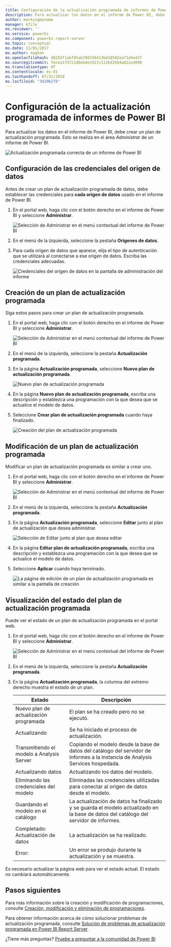 ```yaml
---
title: Configuración de la actualización programada de informes de Power BI
description: Para actualizar los datos en el informe de Power BI, debe crear un plan de actualización programada.
author: markingmyname
manager: kfile
ms.reviewer: ''
ms.service: powerbi
ms.component: powerbi-report-server
ms.topic: conceptual
ms.date: 11/01/2017
ms.author: maghan
ms.openlocfilehash: d8283f1abf05ab788336413bd18582ea71d4e43f
ms.sourcegitcommit: fecea174721d0eb4e1927c1116d2604a822e4090
ms.translationtype: HT
ms.contentlocale: es-ES
ms.lasthandoff: 07/31/2018
ms.locfileid: "34296278"
---
```

# <a name="how-to-configure-power-bi-report-scheduled-refresh"></a>Configuración de la actualización programada de informes de Power BI
Para actualizar los datos en el informe de Power BI, debe crear un plan de actualización programada. Esto se realiza en el área *Administrar* de un informe de Power BI.

![Actualización programada correcta de un informe de Power BI](media/configure-scheduled-refresh/scheduled-refresh-success.png)

## <a name="configure-data-source-credentials"></a>Configuración de las credenciales del origen de datos
Antes de crear un plan de actualización programada de datos, debe establecer las credenciales para **cada origen de datos** usado en el informe de Power BI.

1. En el portal web, haga clic con el botón derecho en el informe de Power BI y seleccione **Administrar**.
   
    ![Selección de Administrar en el menú contextual del informe de Power BI](media/configure-scheduled-refresh/manage-power-bi-report.png)
2. En el menú de la izquierda, seleccione la pestaña **Orígenes de datos**.
3. Para cada origen de datos que aparece, elija el tipo de autenticación que se utilizará al conectarse a ese origen de datos. Escriba las credenciales adecuadas.
   
    ![Credenciales del origen de datos en la pantalla de administración del informe](media/configure-scheduled-refresh/data-source-credentials.png)

## <a name="creating-a-schedule-refresh-plan"></a>Creación de un plan de actualización programada
Siga estos pasos para crear un plan de actualización programada.

1. En el portal web, haga clic con el botón derecho en el informe de Power BI y seleccione **Administrar**.
   
    ![Selección de Administrar en el menú contextual del informe de Power BI](media/configure-scheduled-refresh/manage-power-bi-report.png)
2. En el menú de la izquierda, seleccione la pestaña **Actualización programada**.
3. En la página **Actualización programada**, seleccione **Nuevo plan de actualización programada**.
   
    ![Nuevo plan de actualización programada](media/configure-scheduled-refresh/new-scheduled-refresh-plan.png)
4. En la página **Nuevo plan de actualización programada**, escriba una descripción y establezca una programación con la que desea que se actualice el modelo de datos.
5. Seleccione **Crear plan de actualización programada** cuando haya finalizado.
   
    ![Creación del plan de actualización programada](media/configure-scheduled-refresh/create-scheduled-refresh-plan.png)

## <a name="modifying-a-schedule-refresh-plan"></a>Modificación de un plan de actualización programada
Modificar un plan de actualización programada es similar a crear uno.

1. En el portal web, haga clic con el botón derecho en el informe de Power BI y seleccione **Administrar**.
   
    ![Selección de Administrar en el menú contextual del informe de Power BI](media/configure-scheduled-refresh/manage-power-bi-report.png)
2. En el menú de la izquierda, seleccione la pestaña **Actualización programada**.
3. En la página **Actualización programada**, seleccione **Editar** junto al plan de actualización que desea administrar.
   
    ![Selección de Editar junto al plan que desea editar](media/configure-scheduled-refresh/edit-scheduled-refresh-plan.png)
4. En la página **Editar plan de actualización programada**, escriba una descripción y establezca una programación con la que desea que se actualice el modelo de datos.
5. Seleccione **Aplicar** cuando haya terminado.
   
    ![La página de edición de un plan de actualización programada es similar a la pantalla de creación](media/configure-scheduled-refresh/edit-scheduled-refresh-plan-page.png)

## <a name="viewing-the-status-of-schedule-refresh-plan"></a>Visualización del estado del plan de actualización programada
Puede ver el estado de un plan de actualización programada en el portal web.

1. En el portal web, haga clic con el botón derecho en el informe de Power BI y seleccione **Administrar**.
   
    ![Selección de Administrar en el menú contextual del informe de Power BI](media/configure-scheduled-refresh/manage-power-bi-report.png)
2. En el menú de la izquierda, seleccione la pestaña **Actualización programada**.
3. En la página **Actualización programada**, la columna del extremo derecho muestra el estado de un plan.
   
   | **Estado** | **Descripción** |
   | --- | --- |
   | Nuevo plan de actualización programada |El plan se ha creado pero no se ejecutó. |
   | Actualizando |Se ha iniciado el proceso de actualización. |
   | Transmitiendo el modelo a Analysis Server |Copiando el modelo desde la base de datos del catálogo del servidor de informes a la instancia de Analysis Services hospedada. |
   | Actualizando datos |Actualizando los datos del modelo. |
   | Eliminando las credenciales del modelo |Eliminadas las credenciales utilizadas para conectar al origen de datos desde el modelo. |
   | Guardando el modelo en el catálogo |La actualización de datos ha finalizado y se guarda el modelo actualizado en la base de datos del catálogo del servidor de informes. |
   | Completado: Actualización de datos |La actualización se ha realizado. |
   | Error: |Un error se produjo durante la actualización y se muestra. |

Es necesario actualizar la página web para ver el estado actual. El estado no cambiará automáticamente.

## <a name="next-steps"></a>Pasos siguientes
Para más información sobre la creación y modificación de programaciones, consulte [Creación, modificación y eliminación de programaciones](https://docs.microsoft.com/sql/reporting-services/subscriptions/create-modify-and-delete-schedules).

Para obtener información acerca de cómo solucionar problemas de actualización programada, consulte [Solución de problemas de actualización programada en Power BI Report Server](scheduled-refresh-troubleshoot.md).

¿Tiene más preguntas? [Pruebe a preguntar a la comunidad de Power BI](https://community.powerbi.com/)

